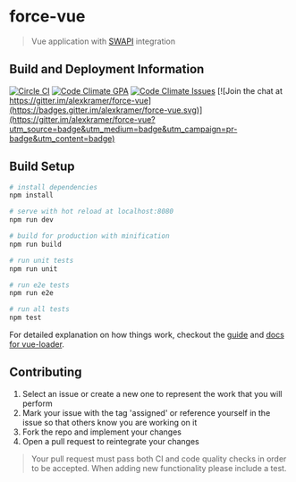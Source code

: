 # force-vue

> Vue application with [SWAPI](http://swapi.co/) integration

## Build and Deployment Information
[![Circle CI](https://circleci.com/gh/alexkramer/force-vue/tree/master.svg?style=svg)](https://circleci.com/gh/alexkramer/force-vue/tree/master)
[![Code Climate GPA](https://codeclimate.com/github/alexkramer/force-vue/badges/gpa.svg?style=svg)](https://codeclimate.com/github/alexkramer/force-vue)
[![Code Climate Issues](https://codeclimate.com/github/alexkramer/force-vue/badges/issue_count.svg?style=svg)](https://codeclimate.com/github/alexkramer/force-vue/issues)
[![Join the chat at https://gitter.im/alexkramer/force-vue](https://badges.gitter.im/alexkramer/force-vue.svg)](https://gitter.im/alexkramer/force-vue?utm_source=badge&utm_medium=badge&utm_campaign=pr-badge&utm_content=badge)

## Build Setup

``` bash
# install dependencies
npm install

# serve with hot reload at localhost:8080
npm run dev

# build for production with minification
npm run build

# run unit tests
npm run unit

# run e2e tests
npm run e2e

# run all tests
npm test
```

For detailed explanation on how things work, checkout the [guide](http://vuejs-templates.github.io/webpack/) and [docs for vue-loader](http://vuejs.github.io/vue-loader).

## Contributing

1. Select an issue or create a new one to represent the work that you will perform
2. Mark your issue with the tag 'assigned' or reference yourself in the issue so that others know you are working on it
3. Fork the repo and implement your changes
4. Open a pull request to reintegrate your changes

> Your pull request must pass both CI and code quality checks in order to be accepted. When adding new functionality please include a test.

